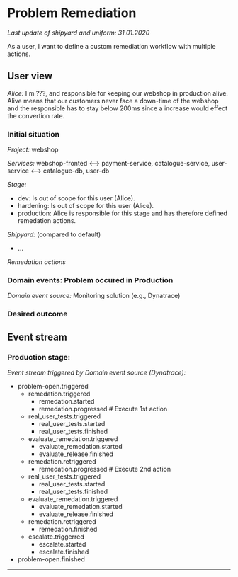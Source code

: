 # Problem Remediation

*Last update of shipyard and uniform: 31.01.2020*

As a user, I want to define a custom remediation workflow with multiple actions.

## User view

*Alice:* I'm ???, and responsible for keeping our webshop in production alive. Alive means that our customers never face a down-time of the webshop and the responsible has to stay below 200ms since a increase would effect the convertion rate.  

### Initial situation

*Project:* webshop

*Services:*  webshop-fronted <--> payment-service, catalogue-service, user-service <--> catalogue-db, user-db

*Stage:*
- dev: Is out of scope for this user (Alice). 
- hardening: Is out of scope for this user (Alice). 
- production: Alice is responsible for this stage and has therefore defined remedation actions. 

*Shipyard:* (compared to default)
- ...

*Remedation actions*


### Domain events: Problem occured in Production

*Domain event source:* Monitoring solution (e.g., Dynatrace)



### Desired outcome


## Event stream

### Production stage:

*Event stream triggered by Domain event source (Dynatrace):* 
- problem-open.triggered
  - remedation.triggered 
    - remedation.started 
    - remedation.progressed     # Execute 1st action
  - real_user_tests.triggered
    - real_user_tests.started
    - real_user_tests.finished
  - evaluate_remedation.triggered
    - evaluate_remedation.started  
    - evaluate_release.finished
  - remedation.retriggered
    - remedation.progressed     # Execute 2nd action
  - real_user_tests.triggered
    - real_user_tests.started
    - real_user_tests.finished
  - evaluate_remedation.triggered
    - evaluate_remedation.started  
    - evaluate_release.finished
  - remedation.retriggered
    - remedation.finished
  - escalate.triggerred
    - escalate.started
    - escalate.finished
- problem-open.finished

---

